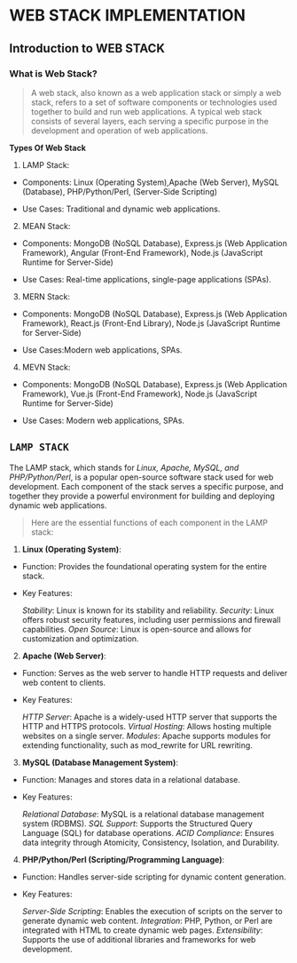 # **WEB STACK IMPLEMENTATION**

## Introduction to WEB STACK

### What is Web Stack?
> A web stack, also known as a web application stack or simply a web stack, refers to a set of software components or technologies used together to build and run web applications. A typical web stack consists of several layers, each serving a specific purpose in the development and operation of web applications.

**Types Of Web Stack**

1. LAMP Stack:

  -  Components: Linux (Operating System),Apache (Web Server), MySQL (Database), PHP/Python/Perl,
      (Server-Side  Scripting)

  -  Use Cases: Traditional and dynamic web applications.


2. MEAN Stack:

  -  Components: MongoDB (NoSQL Database), Express.js (Web Application Framework), Angular (Front-End Framework), Node.js (JavaScript Runtime for Server-Side)
 
  -  Use Cases: Real-time applications, single-page applications (SPAs).


3. MERN Stack:

  -  Components: MongoDB (NoSQL Database), Express.js (Web Application Framework), 
     React.js (Front-End Library), Node.js (JavaScript Runtime for Server-Side)

  -  Use Cases:Modern web applications, SPAs.


4. MEVN Stack:

  -  Components: MongoDB (NoSQL Database), Express.js (Web Application Framework), 
     Vue.js (Front-End Framework), Node.js (JavaScript Runtime for Server-Side)

  -  Use Cases: Modern web applications, SPAs.


  ## `LAMP STACK`

  The LAMP stack, which stands for *Linux, Apache, MySQL, and PHP/Python/Perl*, is a popular open-source software stack used for web development. Each component of the stack serves a specific purpose, and together they provide a powerful environment for building and deploying dynamic web applications.

  > Here are the essential functions of each component in the LAMP stack:

  1. **Linux (Operating System)**:

- Function: Provides the foundational operating system for the entire stack.

- Key Features:
   
   *Stability*: Linux is known for its stability and reliability.
   *Security*: Linux offers robust security features, including user permissions and firewall capabilities.
   *Open Source*: Linux is open-source and allows for customization and optimization.


2. **Apache (Web Server)**:

- Function: Serves as the web server to handle HTTP requests and deliver web content to clients.

- Key Features:
   
   *HTTP Server*: Apache is a widely-used HTTP server that supports the HTTP and HTTPS protocols.
   *Virtual Hosting*: Allows hosting multiple websites on a single server.
   *Modules*: Apache supports modules for extending functionality, such as mod_rewrite for URL rewriting.


3. **MySQL (Database Management System)**:

- Function: Manages and stores data in a relational database.

- Key Features:
   
   *Relational Database*: MySQL is a relational database management system (RDBMS).
   *SQL Support*: Supports the Structured Query Language (SQL) for database operations.
   *ACID Compliance*: Ensures data integrity through Atomicity, Consistency, Isolation, and Durability.


4. **PHP/Python/Perl (Scripting/Programming Language)**:

- Function: Handles server-side scripting for dynamic content generation.

- Key Features:
   
   *Server-Side Scripting*: Enables the execution of scripts on the server to generate dynamic web content.
   *Integration*: PHP, Python, or Perl are integrated with HTML to create dynamic web pages.
   *Extensibility*: Supports the use of additional libraries and frameworks for web development.   


